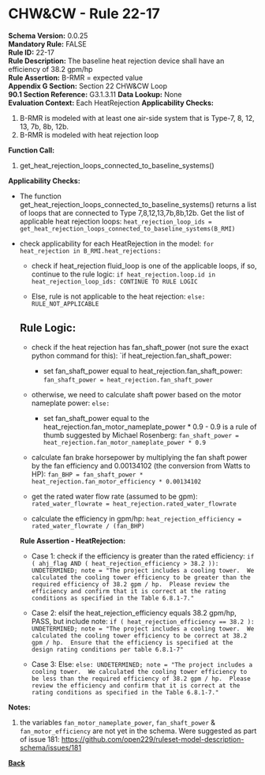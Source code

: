
# CHW&CW - Rule 22-17  

**Schema Version:** 0.0.25    
**Mandatory Rule:** FALSE  
**Rule ID:** 22-17  
**Rule Description:** The baseline heat rejection device shall have an efficiency of 38.2 gpm/hp  
**Rule Assertion:** B-RMR = expected value  
**Appendix G Section:** Section 22 CHW&CW Loop  
**90.1 Section Reference:** G3.1.3.11
**Data Lookup:** None  
**Evaluation Context:** Each HeatRejection 
**Applicability Checks:**  

1. B-RMR is modeled with at least one air-side system that is Type-7, 8, 12, 13, 7b, 8b, 12b.
2. B-RMR is modeled with heat rejection loop

**Function Call:**  

1. get_heat_rejection_loops_connected_to_baseline_systems()

**Applicability Checks:**  

- The function get_heat_rejection_loops_connected_to_baseline_systems() returns a list of loops that are connected to Type 7,8,12,13,7b,8b,12b.  Get the list of applicable heat rejection loops: `heat_rejection_loop_ids = get_heat_rejection_loops_connected_to_baseline_systems(B_RMI)`

- check applicability for each HeatRejection in the model: `for heat_rejection in B_RMI.heat_rejections:`

  - check if heat_rejection fluid_loop is one of the applicable loops, if so, continue to the rule logic: `if heat_rejection.loop.id in heat_rejection_loop_ids: CONTINUE TO RULE LOGIC`
  
  - Else, rule is not applicable to the heat rejection: `else: RULE_NOT_APPLICABLE`

  ## Rule Logic:  
  
  - check if the heat rejection has fan_shaft_power (not sure the exact python command for this): `if heat_rejection.fan_shaft_power:
  
    - set fan_shaft_power equal to heat_rejection.fan_shaft_power: `fan_shaft_power = heat_rejection.fan_shaft_power`
    
  - otherwise, we need to calculate shaft power based on the motor nameplate power: `else:`
  
    - set fan_shaft_power equal to the heat_rejection.fan_motor_nameplate_power * 0.9 - 0.9 is a rule of thumb suggested by Michael Rosenberg: `fan_shaft_power = heat_rejection.fan_motor_nameplate_power * 0.9`
    
  - calculate fan brake horsepower by multiplying the fan shaft power by the fan efficiency and 0.00134102 (the conversion from Watts to HP): `fan_BHP = fan_shaft_power * heat_rejection.fan_motor_efficiency * 0.00134102`
 
  - get the rated water flow rate (assumed to be gpm): `rated_water_flowrate = heat_rejection.rated_water_flowrate`
  
  - calculate the efficiency in gpm/hp: `heat_rejection_efficiency = rated_water_flowrate / (fan_BHP)`

  **Rule Assertion - HeatRejection:**

  - Case 1: check if the efficiency is greater than the rated efficiency: `if ( ahj_flag AND ( heat_rejection_efficiency > 38.2 )): UNDETERMINED; note = "The project includes a cooling tower.  We calculated the cooling tower efficiency to be greater than the required efficiency of 38.2 gpm / hp.  Please review the efficiency and confirm that it is correct at the rating conditions as specified in the Table 6.8.1-7."`
  
  - Case 2: elsif  the heat_rejection_efficiency equals 38.2 gpm/hp, PASS, but include note: `if ( heat_rejection_efficiency == 38.2 ): UNDETERMINED; note = "The project includes a cooling tower.  We calculated the cooling tower efficiency to be correct at 38.2 gpm / hp.  Ensure that the efficiency is specified at the design rating conditions per table 6.8.1-7"`

  - Case 3: Else: `else: UNDETERMINED; note = "The project includes a cooling tower.  We calculated the cooling tower efficiency to be less than the required efficiency of 38.2 gpm / hp.  Please review the efficiency and confirm that it is correct at the rating conditions as specified in the Table 6.8.1-7."`


**Notes:**

1.  the variables `fan_motor_nameplate_power`, `fan_shaft_power` & `fan_motor_efficiency` are not yet in the schema.  Were suggested as part of issue 181: https://github.com/open229/ruleset-model-description-schema/issues/181

**[Back](../_toc.md)**
